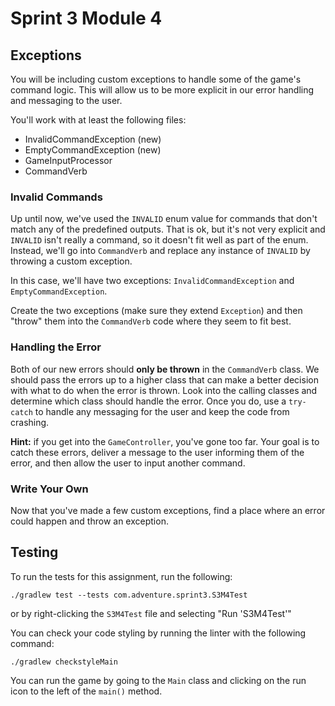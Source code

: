 # Sprint 3 Module 4

## Exceptions

You will be including custom exceptions to handle some of the game's command logic. This will allow us to be more explicit in our error handling and messaging to the user.

You'll work with at least the following files:

- InvalidCommandException (new)
- EmptyCommandException (new)
- GameInputProcessor
- CommandVerb

### Invalid Commands
Up until now, we've used the `INVALID` enum value for commands that don't match any of the predefined outputs. That is ok, but it's not very explicit and `INVALID` isn't really a command, so it doesn't fit well as part of the enum. Instead, we'll go into `CommandVerb` and replace any instance of `INVALID` by throwing a custom exception. 

In this case, we'll have two exceptions: `InvalidCommandException` and `EmptyCommandException`. 

Create the two exceptions (make sure they extend `Exception`) and then "throw" them into the `CommandVerb` code where they seem to fit best.

### Handling the Error
Both of our new errors should __only be thrown__ in the `CommandVerb` class. We should pass the errors up to a higher class that can make a better decision with what to do when the error is thrown. Look into the calling classes and determine which class should handle the error. Once you do, use a `try-catch` to handle any messaging for the user and keep the code from crashing.

**Hint:** if you get into the `GameController`, you've gone too far. Your goal is to catch these errors, deliver a message to the user informing them of the error, and then allow the user to input another command. 

### Write Your Own
Now that you've made a few custom exceptions, find a place where an error could happen and throw an exception.

## Testing
To run the tests for this assignment, run the following:

```./gradlew test --tests com.adventure.sprint3.S3M4Test```

or by right-clicking the `S3M4Test` file and selecting "Run 'S3M4Test'"

You can check your code styling by running the linter with the following command:

```./gradlew checkstyleMain```

You can run the game by going to the `Main` class and clicking on the run icon to the left of the `main()` method.
